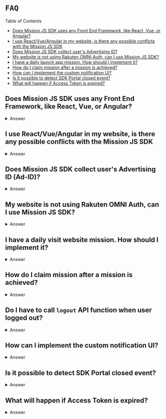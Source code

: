 # `FAQ`

Table of Contents

- [Does Mission JS SDK uses any Front End Framework, like React, Vue, or Angular?](#does-mission-js-sdk-uses-any-front-end-framework-like-react-vue-or-angular)
- [I use React/Vue/Angular in my website, is there any possible conflicts with the Mission JS SDK](#i-use-reactvueangular-in-my-website-is-there-any-possible-conflicts-with-the-mission-js-sdk)
- [Does Mission JS SDK collect user's Advertising ID?](#does-mission-js-sdk-collect-users-advertising-id-ad-id)
- [My website is not using Rakuten OMNI Auth, can I use Mission JS SDK?](#my-website-is-not-using-rakuten-omni-auth-can-i-use-mission-js-sdk)
- [I have a daily launch app mission. How should I implement it?](#i-have-a-daily-launch-app-mission-how-should-i-implement-it)
- [How do I claim mission after a mission is achieved?](#how-do-i-claim-mission-after-a-mission-is-achieved)
- [How can I implement the custom notification UI?](#how-can-i-implement-the-custom-notification-ui)
- [Is it possible to detect SDK Portal closed event?](#is-it-possible-to-detect-sdk-portal-closed-event)
- [What will happen if Access Token is expired?](#what-will-happen-if-access-token-is-expired)

## Does Mission JS SDK uses any Front End Framework, like React, Vue, or Angular?

<details>
<summary>Answer</summary>
Mission JS SDK is written in Vanilla Javascript without any Front End Frameworks. We have some reasons not to use any frameworks, such as:

- Keep JS SDK file small
- Avoid any conflicts with publisher's websites
- Have better browsers support
  </details>

## I use React/Vue/Angular in my website, is there any possible conflicts with the Mission JS SDK

<details>
<summary>Answer</summary>
As we mentioned before, Mission JS SDK is written in Vanilla Javascript, so there should be no issues of conflicts with your website's tech stack.

Please let us know if you find any conflicts with Mission JS SDK.

</details>

## Does Mission JS SDK collect user's Advertising ID (Ad-ID)?

<details>
<summary>Answer</summary>
No, because browsers don't have access to collect user's Advertising ID (Ad-ID). But, if there's any use case from publishers to pass the Ad-ID, you can pass the user's Ad-ID during the Mission JS SDK initialization.

```javascript
rewardSDK.init({
  appKey: 'QWERTYUIOPASDFGHJKLZXCVBNM123456789',
  language: 'ja',
  adId: 'ABCD1234567H',
});
```

</details>

## My website is not using Rakuten OMNI Auth, can I use Mission JS SDK?

<details>
<summary>Answer</summary>
If you haven't used Rakuten OMNI Auth, then it's not possible to share the login state between your website and JS SDK. But, you can still use our Mission JS SDK by using one of this login feature: <a href="#sdk-handles-the-login"> SDK handles the login</a>

</details>

## I have a daily visit website mission. How should I implement it?

<details>
<summary>Answer</summary>
To achieve the mission's action everytime user visit the website or visit any pages, you should wait for the SDK to finish all the initialization and data API fetch to verify the user and SDK.

That's why you can't log action directly after init the JS SDK like this:

```javascript
rewardSDK.init({
  appKey: 'QWERTYUIOPASDFGHJKLZXCVBNM123456789',
  language: 'ja',
});

rewardSDK.logAction({ actionCode: 'ABCD123456' }); // this function will return error, because Mission JS SDK isn't finished initialized.
```

In order to log the action or call any callbacks after JS SDK finishes the initialization, you can pass the `successCallback` function during the initialization.

```javascript
const rewardSDK = window.RewardMissionSDK || {};

rewardSDK.init({
  appKey: 'QWERTYUIOPASDFGHJKLZXCVBNM123456789',
  language: 'ja',
  successCallback: () => {
    console.log('Callback after JS SDK Init');
    rewardSDK.logAction({ actionCode: 'ABCD123456' }); // log this action after SDK initialization finished.
  },
});
```

</details>

## How do I claim mission after a mission is achieved?

<details>
<summary>Answer</summary>
Claim API is available in the <a href="./README.md#unclaimeditem">UnclaimedItem</a> object as `claimPointMission` function. To claim the point, there are 2 ways:

<br />

1. Call the `claimPointMission` API after user achieved a mission. But, this function is only available if the user already completed all the actions.

For example, we have Mission A that requires users to visit the page 3 times. After the user completed 3 times visit, you can call the `claimPointMission` API.
But, if the user hasn't completed all the actions, then they can't claim the point yet.

```javascript
// async/await supported
const missionResponse = await rewardSDK.logAction({ actionCode: 'ABCD12345' });
missionResponse.claimPointMission();

// Promise-based
reward.logAction({ actionCode: 'ABCD12345' }).then((missionResponse) => {
  missionResponse.claimPointMission();
});
```

2. Call the Unclaimed items API to get all the unclaimed points, and then call `claimPointMission` API for the point you want to claim.

```javascript
// async/await supported
const unclaimedItems = await rewardSDK.getUnclaimedItems();
const targetMission = unclaimedItems.find(
  (unclaimedItem) => unclaimedItem.actionCode === 'ABCDE123456'
);
if (targetMission) targetMission.claimPointMission();

// Promise-based
reward.getUnclaimedItems().then((unclaimedItems) => {
  const targetMission = unclaimedItems.find(
    (unclaimedItem) => unclaimedItem.actionCode === 'ABCDE123456'
  );
  if (targetMission) targetMission.claimPointMission();
});
```

</details>

## Do I have to call `logout` API function when user logged out?

<details>
<summary>Answer</summary>
Yes, you need to call the logout API when the user is logged out in your website, to make sure all the tokens are cleared in the browser and in our database, by calling our `logout` function.

```javascript
rewardSDK.logout();
```

</details>

## How can I implement the custom notification UI?

<details>
<summary>Answer</summary>
For example, we have Mission A and we want to display custom Notification UI after the user achieved the mission.

```javascript
const displayCustomNotifUI = () => console.log('Display UI');

try {
  const response = await rewardSDK.logAction({ actionCode: 'ABCD123456' });

  const isAchieveMissionSuccess = response.success; // check if achieve mission success
  const isCustomNotification = response.mission.notificationtype === 'CUSTOM'; // check if the notification for the mission is CUSTOM
  const isUIEnabled = rewardSDK.getUIEnabled(); // check if the user enables UI Notification feature

  if (isAchieveMissionSuccess && isCustomNotification && isUIEnabled) {
    // Display Custom Notification UI here.
    displayCustomNotifUI();
  }
} catch (e) {
  // do some error handling
}
```

</details>

## Is it possible to detect SDK Portal closed event?

<details>
<summary>Answer</summary>
Yes, it is possible to pass the detect SDK Portal closed event by providing the `closeCallback` when calling the `displaySDKPortal` or when displaying our Button to open SDK Portal.

```javascript
const closeCallback = () => console.log('SDK Portal Closed');

// call displaySDKPortal function
rewardSDK.displaySDKPortal({ closeCallback });

// display SDK Portal from SDK Button
const sdkPortalButtonElementId = 'sdk-portal-button';
rewardSDK.displayPortalButton(sdkPortalButtonElementId, { closeCallback });

// display Reward Icon to open SDK Portal
const sdkPortalRewardIconElementId = 'sdk-portal-reward-icon';
rewardSDK.displayRewardIcon(
  sdkPortalRewardIconElementId,
  { position: 'topRight' },
  { closeCallback }
);
```

</details>

## What will happen if Access Token is expired?

<details>
<summary>Answer</summary>
Mission JS SDK will automatically requests a new valid Access Token using the existing Refresh Token. So, please make sure that you always provide a valid refresh token to make this feature works.

</details>
